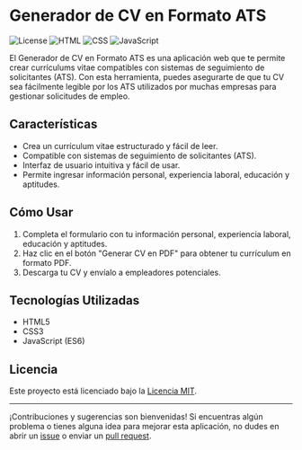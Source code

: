 # Generador de CV en Formato ATS

![License](https://img.shields.io/badge/license-MIT-green)
![HTML](https://img.shields.io/badge/HTML-5-red)
![CSS](https://img.shields.io/badge/CSS-3-blue)
![JavaScript](https://img.shields.io/badge/JavaScript-ES6-yellow)

El Generador de CV en Formato ATS es una aplicación web que te permite crear currículums vitae compatibles con sistemas de seguimiento de solicitantes (ATS). Con esta herramienta, puedes asegurarte de que tu CV sea fácilmente legible por los ATS utilizados por muchas empresas para gestionar solicitudes de empleo.

## Características

- Crea un currículum vitae estructurado y fácil de leer.
- Compatible con sistemas de seguimiento de solicitantes (ATS).
- Interfaz de usuario intuitiva y fácil de usar.
- Permite ingresar información personal, experiencia laboral, educación y aptitudes.

## Cómo Usar

1. Completa el formulario con tu información personal, experiencia laboral, educación y aptitudes.
2. Haz clic en el botón "Generar CV en PDF" para obtener tu currículum en formato PDF.
3. Descarga tu CV y envíalo a empleadores potenciales.

## Tecnologías Utilizadas

- HTML5
- CSS3
- JavaScript (ES6)

## Licencia

Este proyecto está licenciado bajo la [Licencia MIT](LICENSE).

---

¡Contribuciones y sugerencias son bienvenidas! Si encuentras algún problema o tienes alguna idea para mejorar esta aplicación, no dudes en abrir un [issue](https://github.com/tuusuario/tuprojecto/issues) o enviar un [pull request](https://github.com/tuusuario/tuprojecto/pulls).

